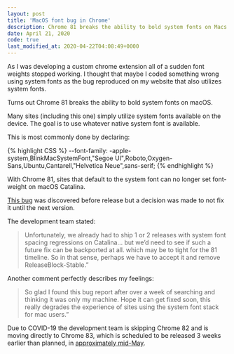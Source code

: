 ```yaml
---
layout: post
title: 'MacOS font bug in Chrome'
description: Chrome 81 breaks the ability to bold system fonts on Macs
date: April 21, 2020
code: true
last_modified_at: 2020-04-22T04:08:49+0000
---
```


As I was developing a custom chrome extension all of a sudden font weights stopped working. I thought that maybe I coded something wrong using system fonts as the bug reproduced on my website that also utilizes system fonts.

Turns out Chrome 81 breaks the ability to bold system fonts on macOS.

Many sites (including this one) simply utilize system fonts available on the device. The goal is to use whatever native system font is available. 

This is most commonly done by declaring:  

{% highlight CSS %}
--font-family: -apple-system,BlinkMacSystemFont,"Segoe UI",Roboto,Oxygen-Sans,Ubuntu,Cantarell,"Helvetica Neue",sans-serif;
{% endhighlight %}

With Chrome 81, sites that default to the system font can no longer set font-weight on macOS Catalina.

[This bug](https://bugs.chromium.org/p/chromium/issues/detail?id=1057654#c35) was discovered before release but a decision was made to not fix it until the next version. 

The development team stated:  
>Unfortunately, we already had to ship 1 or 2 releases with system font spacing regressions on Catalina… but we’d need to see if such a future fix can be backported at all. which may be to tight for the 81 timeline. So in that sense, perhaps we have to accept it and remove ReleaseBlock-Stable.”

Another comment perfectly describes my feelings:  
> So glad I found this bug report after over a week of searching and thinking it was only my machine. Hope it can get fixed soon, this really degrades the experience of sites using the system font stack for mac users.”

Due to COVID-19 the development team is skipping Chrome 82 and is moving directly to Chrome 83, which is scheduled to be released 3 weeks earlier than planned, in [approximately mid-May](https://developers.google.com/web/updates/2020/04/nic81).